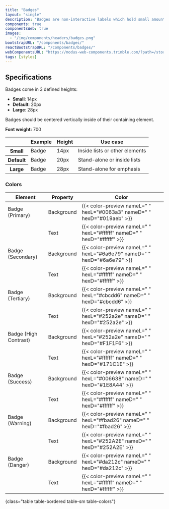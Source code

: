```yaml
---
title: "Badges"
layout: "single"
description: "Badges are non-interactive labels which hold small amounts of information."
components: true
componentsWeb: true
images:
  - "/img/components/headers/badges.png"
bootstrapURL: "/components/badges/"
reactBootstrapURL: "/components/badges/"
webComponentsURL: "https://modus-web-components.trimble.com/?path=/story/components-badge--default"
tags: [styles]
---
```


## Specifications

Badges come in 3 defined heights:

- **Small**: 14px
- **Default**: 20px
- **Large**: 28px

Badges should be centered vertically inside of their containing element.

**Font weight:** 700

<table class="table table-bordered">
  <thead class="thead-light">
    <tr>
      <th></th>
      <th>Example</th>
      <th>Height</th>
      <th>Use case</th>
    </tr>
  </thead>
  <tbody>
    <tr>
      <th scope="row">Small</th>
      <td class="anatomy-cell">
        <span
          data-anatomy-colors="false"
          class="badge badge-sm badge-primary anatomy-display-static"
          >Badge</span
        >
      </td>
      <td>14px</td>
      <td>Inside lists or other elements</td>
    </tr>
    <tr>
      <th scope="row">Default</th>
      <td class="anatomy-cell">
        <span
          data-anatomy-colors="false"
          class="badge badge-primary anatomy-display-static"
          >Badge</span
        >
      </td>
      <td>20px</td>
      <td>Stand-alone or inside lists</td>
    </tr>
    <tr>
      <th scope="row">Large</th>
      <td class="anatomy-cell">
        <span
          data-anatomy-colors="false"
          class="badge badge-lg badge-primary anatomy-display-static"
          >Badge</span
        >
      </td>
      <td>28px</td>
      <td>Stand-alone for emphasis</td>
    </tr>
  </tbody>
</table>

### Colors

<!-- prettier-ignore-start -->
| Element               | Property   | Color                                                                   |
| --------------------- | ---------- | ----------------------------------------------------------------------- |
| Badge (Primary)       | Background | {{< color-preview nameL=" " hexL="#0063a3" nameD=" " hexD="#019aeb" >}} |
|                       | Text       | {{< color-preview nameL=" " hexL="#ffffff" nameD=" " hexD="#ffffff" >}} |
| Badge (Secondary)     | Background | {{< color-preview nameL=" " hexL="#6a6e79" nameD=" " hexD="#6a6e79" >}} |
|                       | Text       | {{< color-preview nameL=" " hexL="#ffffff" nameD=" " hexD="#ffffff" >}} |
| Badge (Tertiary)      | Background | {{< color-preview nameL=" " hexL="#cbcdd6" nameD=" " hexD="#cbcdd6" >}} |
|                       | Text       | {{< color-preview nameL=" " hexL="#252a2e" nameD=" " hexD="#252a2e" >}} |
| Badge (High Contrast) | Background | {{< color-preview nameL=" " hexL="#252a2e" nameD=" " hexD="#F1F1F6" >}} |
|                       | Text       | {{< color-preview nameL=" " hexL="#ffffff" nameD=" " hexD="#171C1E" >}} |
| Badge (Success)       | Background | {{< color-preview nameL=" " hexL="#006638" nameD=" " hexD="#1E8A44" >}} |
|                       | Text       | {{< color-preview nameL=" " hexL="#ffffff" nameD=" " hexD="#ffffff" >}} |
| Badge (Warning)       | Background | {{< color-preview nameL=" " hexL="#fbad26" nameD=" " hexD="#fbad26" >}} |
|                       | Text       | {{< color-preview nameL=" " hexL="#252A2E" nameD=" " hexD="#252A2E" >}} |
| Badge (Danger)        | Background | {{< color-preview nameL=" " hexL="#da212c" nameD=" " hexD="#da212c" >}} |
|                       | Text       | {{< color-preview nameL=" " hexL="#ffffff" nameD=" " hexD="#ffffff" >}} |
{class="table table-bordered table-sm table-colors"}
<!-- prettier-ignore-end -->

